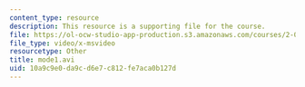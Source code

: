 ```yaml
---
content_type: resource
description: This resource is a supporting file for the course.
file: https://ol-ocw-studio-app-production.s3.amazonaws.com/courses/2-092-finite-element-analysis-of-solids-and-fluids-i-fall-2009/10a9c9e0da9cd6e7c812fe7aca0b127d_mode1.avi
file_type: video/x-msvideo
resourcetype: Other
title: mode1.avi
uid: 10a9c9e0-da9c-d6e7-c812-fe7aca0b127d
---
```

